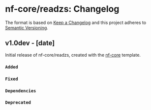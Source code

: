 # nf-core/readzs: Changelog

The format is based on [Keep a Changelog](https://keepachangelog.com/en/1.0.0/)
and this project adheres to [Semantic Versioning](https://semver.org/spec/v2.0.0.html).

## v1.0dev - [date]

Initial release of nf-core/readzs, created with the [nf-core](https://nf-co.re/) template.

### `Added`

### `Fixed`

### `Dependencies`

### `Deprecated`
